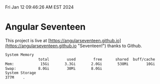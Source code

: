 Fri Jan 12 09:46:26 AM EST 2024

# Angular Seventeen


This project is live at [https://angularseventeen.github.io](https://angularseventeen.github.io "Seventeen!") thanks to Github.

```bash
System Memory
               total        used        free      shared  buff/cache   available
Mem:            15Gi       3.3Gi       2.0Gi       538Mi        10Gi        11Gi
Swap:          8.0Gi        30Mi       8.0Gi
System Storage
377M	.
